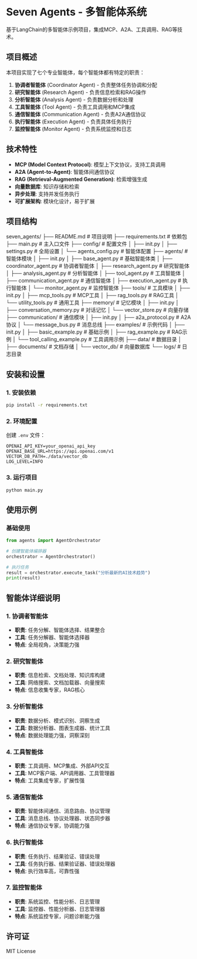 # Seven Agents - 多智能体系统

基于LangChain的多智能体示例项目，集成MCP、A2A、工具调用、RAG等技术。

## 项目概述

本项目实现了七个专业智能体，每个智能体都有特定的职责：

1. **协调者智能体** (Coordinator Agent) - 负责整体任务协调和分配
2. **研究智能体** (Research Agent) - 负责信息检索和RAG操作
3. **分析智能体** (Analysis Agent) - 负责数据分析和处理
4. **工具智能体** (Tool Agent) - 负责工具调用和MCP集成
5. **通信智能体** (Communication Agent) - 负责A2A通信协议
6. **执行智能体** (Execution Agent) - 负责具体任务执行
7. **监控智能体** (Monitor Agent) - 负责系统监控和日志

## 技术特性

- **MCP (Model Context Protocol)**: 模型上下文协议，支持工具调用
- **A2A (Agent-to-Agent)**: 智能体间通信协议
- **RAG (Retrieval-Augmented Generation)**: 检索增强生成
- **向量数据库**: 知识存储和检索
- **异步处理**: 支持并发任务执行
- **可扩展架构**: 模块化设计，易于扩展

## 项目结构
seven_agents/
├── README.md # 项目说明
├── requirements.txt # 依赖包
├── main.py # 主入口文件
├── config/ # 配置文件
│ ├── init.py
│ ├── settings.py # 全局设置
│ └── agents_config.py # 智能体配置
├── agents/ # 智能体模块
│ ├── init.py
│ ├── base_agent.py # 基础智能体类
│ ├── coordinator_agent.py # 协调者智能体
│ ├── research_agent.py # 研究智能体
│ ├── analysis_agent.py # 分析智能体
│ ├── tool_agent.py # 工具智能体
│ ├── communication_agent.py # 通信智能体
│ ├── execution_agent.py # 执行智能体
│ └── monitor_agent.py # 监控智能体
├── tools/ # 工具模块
│ ├── init.py
│ ├── mcp_tools.py # MCP工具
│ ├── rag_tools.py # RAG工具
│ └── utility_tools.py # 通用工具
├── memory/ # 记忆模块
│ ├── init.py
│ ├── conversation_memory.py # 对话记忆
│ └── vector_store.py # 向量存储
├── communication/ # 通信模块
│ ├── init.py
│ ├── a2a_protocol.py # A2A协议
│ └── message_bus.py # 消息总线
├── examples/ # 示例代码
│ ├── init.py
│ ├── basic_example.py # 基础示例
│ ├── rag_example.py # RAG示例
│ └── tool_calling_example.py # 工具调用示例
├── data/ # 数据目录
│ ├── documents/ # 文档存储
│ └── vector_db/ # 向量数据库
└── logs/ # 日志目录

## 安装和设置

### 1. 安装依赖
```bash
pip install -r requirements.txt
```

### 2. 环境配置
创建 `.env` 文件：
```env
OPENAI_API_KEY=your_openai_api_key
OPENAI_BASE_URL=https://api.openai.com/v1
VECTOR_DB_PATH=./data/vector_db
LOG_LEVEL=INFO
```

### 3. 运行项目
```bash
python main.py
```

## 使用示例

### 基础使用
```python
from agents import AgentOrchestrator

# 创建智能体编排器
orchestrator = AgentOrchestrator()

# 执行任务
result = orchestrator.execute_task("分析最新的AI技术趋势")
print(result)
```

## 智能体详细说明

### 1. 协调者智能体
- **职责**: 任务分解、智能体选择、结果整合
- **工具**: 任务分解器、智能体选择器
- **特点**: 全局视角，决策能力强

### 2. 研究智能体
- **职责**: 信息检索、文档处理、知识库构建
- **工具**: 网络搜索、文档加载器、向量搜索
- **特点**: 信息收集专家，RAG核心

### 3. 分析智能体
- **职责**: 数据分析、模式识别、洞察生成
- **工具**: 数据分析器、图表生成器、统计工具
- **特点**: 数据处理能力强，洞察深刻

### 4. 工具智能体
- **职责**: 工具调用、MCP集成、外部API交互
- **工具**: MCP客户端、API调用器、工具管理器
- **特点**: 工具集成专家，扩展性强

### 5. 通信智能体
- **职责**: 智能体间通信、消息路由、协议管理
- **工具**: 消息总线、协议处理器、状态同步器
- **特点**: 通信协议专家，协调能力强

### 6. 执行智能体
- **职责**: 任务执行、结果验证、错误处理
- **工具**: 任务执行器、结果验证器、错误处理器
- **特点**: 执行效率高，可靠性强

### 7. 监控智能体
- **职责**: 系统监控、性能分析、日志管理
- **工具**: 监控器、性能分析器、日志管理器
- **特点**: 系统监控专家，问题诊断能力强

## 许可证

MIT License